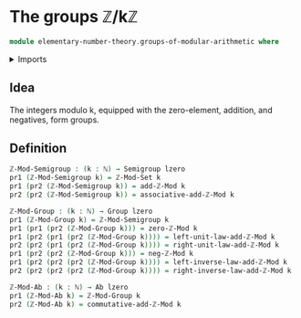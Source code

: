 # The groups ℤ/kℤ

```agda
module elementary-number-theory.groups-of-modular-arithmetic where
```

<details><summary>Imports</summary>

```agda
open import elementary-number-theory.modular-arithmetic
open import elementary-number-theory.natural-numbers

open import foundation.dependent-pair-types
open import foundation.universe-levels

open import group-theory.abelian-groups
open import group-theory.groups
open import group-theory.semigroups
```

</details>

## Idea

The integers modulo k, equipped with the zero-element, addition, and negatives, form groups.

## Definition

```agda
ℤ-Mod-Semigroup : (k : ℕ) → Semigroup lzero
pr1 (ℤ-Mod-Semigroup k) = ℤ-Mod-Set k
pr1 (pr2 (ℤ-Mod-Semigroup k)) = add-ℤ-Mod k
pr2 (pr2 (ℤ-Mod-Semigroup k)) = associative-add-ℤ-Mod k

ℤ-Mod-Group : (k : ℕ) → Group lzero
pr1 (ℤ-Mod-Group k) = ℤ-Mod-Semigroup k
pr1 (pr1 (pr2 (ℤ-Mod-Group k))) = zero-ℤ-Mod k
pr1 (pr2 (pr1 (pr2 (ℤ-Mod-Group k)))) = left-unit-law-add-ℤ-Mod k
pr2 (pr2 (pr1 (pr2 (ℤ-Mod-Group k)))) = right-unit-law-add-ℤ-Mod k
pr1 (pr2 (pr2 (ℤ-Mod-Group k))) = neg-ℤ-Mod k
pr1 (pr2 (pr2 (pr2 (ℤ-Mod-Group k)))) = left-inverse-law-add-ℤ-Mod k
pr2 (pr2 (pr2 (pr2 (ℤ-Mod-Group k)))) = right-inverse-law-add-ℤ-Mod k

ℤ-Mod-Ab : (k : ℕ) → Ab lzero
pr1 (ℤ-Mod-Ab k) = ℤ-Mod-Group k
pr2 (ℤ-Mod-Ab k) = commutative-add-ℤ-Mod k
```
